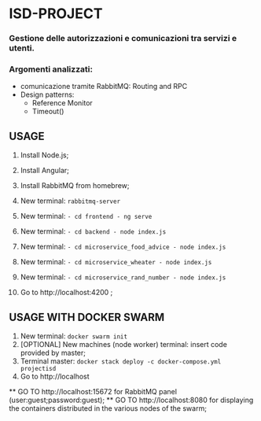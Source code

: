 # ISD-PROJECT

### Gestione delle autorizzazioni e comunicazioni tra servizi e utenti.

### Argomenti analizzati: 
 - comunicazione tramite RabbitMQ: Routing and RPC
 - Design patterns:
    -   Reference Monitor
    -   Timeout()



## USAGE

1) Install Node.js;
2) Install Angular;
3) Install RabbitMQ from homebrew;

4) New terminal: ``` rabbitmq-server ```
5) New terminal:
        ```
         - cd frontend
         - ng serve
        ```
6) New terminal:
        ```
        - cd backend
        - node index.js
        ```
7) New terminal:
        ```
        - cd microservice_food_advice
        - node index.js
        ```
8) New terminal:
        ```
        - cd microservice_wheater
        - node index.js 
        ```
9) New terminal:
        ```
        - cd microservice_rand_number
        - node index.js 
        ```

10) Go to http://localhost:4200 ;


## USAGE WITH DOCKER SWARM

1) New terminal: ``` docker swarm init ```
2) [OPTIONAL] New machines (node worker) terminal: insert code provided by master;
3) Terminal master: ``` docker stack deploy -c docker-compose.yml projectisd ```
4) Go to http://localhost 



** GO TO http://localhost:15672 for RabbitMQ panel (user:guest;password:guest);
** GO TO http://localhost:8080 for displaying the containers distributed in the various nodes of the swarm;


